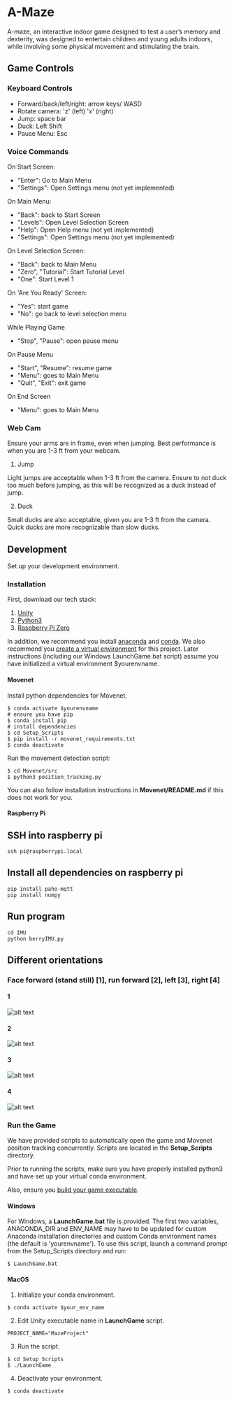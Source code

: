 # A-Maze

A-maze, an interactive indoor game designed to test a user’s memory and dexterity, was designed to entertain children and young adults indoors, while involving some physical movement and stimulating the brain.

## Game Controls

### Keyboard Controls

- Forward/back/left/right: arrow keys/ WASD
- Rotate camera: 'z' (left) 'x' (right)
- Jump: space bar
- Duck: Left Shift
- Pause Menu: Esc

### Voice Commands

On Start Screen:

- "Enter": Go to Main Menu
- "Settings": Open Settings menu (not yet implemented)

On Main Menu:

- "Back": back to Start Screen
- "Levels": Open Level Selection Screen
- "Help": Open Help menu (not yet implemented)
- "Settings": Open Settings menu (not yet implemented)

On Level Selection Screen:

- "Back": back to Main Menu
- "Zero", "Tutorial": Start Tutorial Level
- "One": Start Level 1

On 'Are You Ready' Screen:

- "Yes": start game
- "No": go back to level selection menu

While Playing Game

- "Stop", "Pause": open pause menu

On Pause Menu

- "Start", "Resume": resume game
- "Menu": goes to Main Menu
- "Quit", "Exit": exit game

On End Screen

- "Menu": goes to Main Menu

### Web Cam

Ensure your arms are in frame, even when jumping. Best performance is when you are 1-3 ft from your webcam.

1. Jump

Light jumps are acceptable when 1-3 ft from the camera. Ensure to not duck too much before jumping, as this will be recognized as a duck instead of jump.

2. Duck

Small ducks are also acceptable, given you are 1-3 ft from the camera. Quick ducks are more recognizable than slow ducks.

## Development

Set up your development environment.

### Installation

First, download our tech stack:

1. [Unity](https://unity3d.com/get-unity/download)
2. [Python3](https://www.python.org/downloads/)
3. [Raspberry Pi Zero](https://www.raspberrypi.com/news/zero-wh/)

In addition, we recommend you install [anaconda](https://www.anaconda.com/products/individual) and [conda](https://docs.conda.io/projects/conda/en/latest/user-guide/install/index.html). We also recommend you [create a virtual environment](https://uoa-eresearch.github.io/eresearch-cookbook/recipe/2014/11/20/conda/) for this project. Later instructions (including our Windows LaunchGame.bat script) assume you have initialized a virtual environment $yourenvname.

#### Movenet

Install python dependencies for Movenet.

```
$ conda activate $yourenvname
# ensure you have pip
$ conda install pip
# install dependencies
$ cd Setup_Scripts
$ pip install -r movenet_requirements.txt
$ conda deactivate
```

Run the movement detection script:

```
$ cd Movenet/src
$ python3 position_tracking.py
```

You can also follow installation instructions in **Movenet/README.md** if this does not work for you.

#### Raspberry Pi
## SSH into raspberry pi 
```
ssh pi@raspberrypi.local
```

## Install all dependencies on raspberry pi 
```
pip install paho-mqtt
pip install numpy
```

## Run program 
```
cd IMU
python berryIMU.py
```

## Different orientations 
### Face forward (stand still) [1], run forward [2], left [3], right [4] 

#### 1
![alt text](https://github.com/180D-FW-2021/Team2/blob/development/images/1.jpg)
#### 2
![alt text](https://github.com/180D-FW-2021/Team2/blob/development/images/2.jpg)
#### 3 
![alt text](https://github.com/180D-FW-2021/Team2/blob/development/images/3.jpg)
#### 4
![alt text](https://github.com/180D-FW-2021/Team2/blob/development/images/4.jpg)



### Run the Game

We have provided scripts to automatically open the game and Movenet position tracking concurrently. Scripts are located in the **Setup_Scripts** directory.

Prior to running the scripts, make sure you have properly installed python3 and have set up your virtual conda environment.

Also, ensure you [build your game executable](https://docs.unity3d.com/Manual/PublishingBuilds.html).

#### Windows

For Windows, a **LaunchGame.bat** file is provided. The first two variables, ANACONDA_DIR and ENV_NAME may have to be updated for custom Anaconda installation directories and custom Conda environment names (the default is 'yourenvname'). To use this script, launch a command prompt from the Setup_Scripts directory and run:

`$ LaunchGame.bat`

#### MacOS

1. Initialize your conda environment.

`$ conda activate $your_env_name`

2. Edit Unity executable name in **LaunchGame** script.

`PROJECT_NAME="MazeProject"`

3. Run the script.

```
$ cd Setup_Scripts
$ ./LaunchGame
```

4. Deactivate your environment.

`$ conda deactivate`
